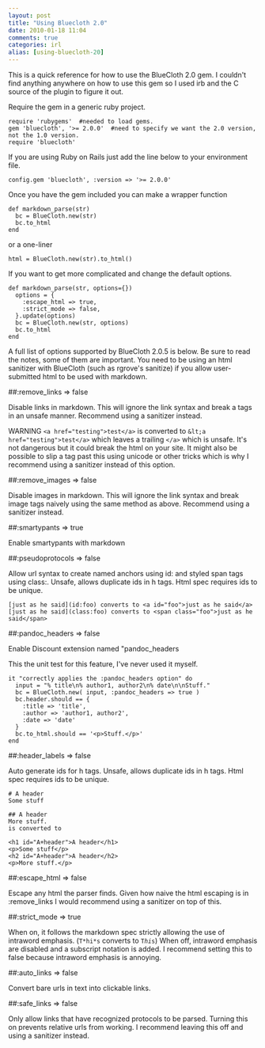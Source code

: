 ```yaml
---
layout: post
title: "Using Bluecloth 2.0"
date: 2010-01-18 11:04
comments: true
categories: irl
alias: [using-bluecloth-20]
---
```

This is a quick reference for how to use the BlueCloth 2.0 gem. I couldn't find anything anywhere on how to use this gem so I used irb and the C source of the plugin to figure it out.

Require the gem in a generic ruby project.

    require 'rubygems'  #needed to load gems.
    gem 'bluecloth', '>= 2.0.0'  #need to specify we want the 2.0 version, not the 1.0 version.
    require 'bluecloth'
  
If you are using Ruby on Rails just add the line below to your environment file.

    config.gem 'bluecloth', :version => '>= 2.0.0' 

Once you have the gem included you can make a wrapper function

    def markdown_parse(str)
      bc = BlueCloth.new(str)
      bc.to_html
    end
  
or a one-liner

    html = BlueCloth.new(str).to_html()
  
If you want to get more complicated and change the default options.

    def markdown_parse(str, options={})
      options = {
        :escape_html => true,
        :strict_mode => false,
      }.update(options)
      bc = BlueCloth.new(str, options)
      bc.to_html
    end
  
A full list of options supported by BlueCloth 2.0.5 is below. Be sure to read the notes, some of them are important. You need to be using an html sanitizer with BlueCloth (such as rgrove's sanitize) if you allow user-submitted html to be used with markdown.

##:remove_links => false

Disable links in markdown. This will ignore the link syntax and break a tags in an unsafe manner. Recommend using a sanitizer instead.

WARNING `<a href="testing">test</a>` is converted to `&lt;a href="testing">test</a>` which leaves a trailing `</a>` which is unsafe. It's not dangerous but it could break the html on your site. It might also be possible to slip a tag past this using unicode or other tricks which is why I recommend using a sanitizer instead of this option.

##:remove_images => false

Disable images in markdown. This will ignore the link syntax and break image tags naively using the same method as above. Recommend using a sanitizer instead.

##:smartypants => true

Enable smartypants with markdown

##:pseudoprotocols => false

Allow url syntax to create named anchors using id: and styled span tags using class:. Unsafe, allows duplicate ids in h tags. Html spec requires ids to be unique.

    [just as he said](id:foo) converts to <a id="foo">just as he said</a> 
    [just as he said](class:foo) converts to <span class="foo">just as he said</span>

##:pandoc_headers => false

Enable Discount extension named "pandoc_headers

This the unit test for this feature, I've never used it myself.

    it "correctly applies the :pandoc_headers option" do
      input = "% title\n% author1, author2\n% date\n\nStuff."
      bc = BlueCloth.new( input, :pandoc_headers => true )
      bc.header.should == {
        :title => 'title',
        :author => 'author1, author2',
        :date => 'date'
      }
      bc.to_html.should == '<p>Stuff.</p>'
    end


##:header_labels => false

Auto generate ids for h tags. Unsafe, allows duplicate ids in h tags. Html spec requires ids to be unique.

    # A header
    Some stuff
    
    ## A header
    More stuff.
    is converted to
    
    <h1 id="A+header">A header</h1>
    <p>Some stuff</p>
    <h2 id="A+header">A header</h2>
    <p>More stuff.</p>


##:escape_html => false

Escape any html the parser finds. Given how naive the html escaping is in :remove_links I would recommend using a sanitizer on top of this.


##:strict_mode => true

When on, it follows the markdown spec strictly allowing the use of intraword emphasis. (`T*hi*s` converts to <code>T<i>hi</i>s</code>) When off, intraword emphasis are disabled and a subscript notation is added. I recommend setting this to false because intraword emphasis is annoying.


##:auto_links => false

Convert bare urls in text into clickable links.


##:safe_links => false

Only allow links that have recognized protocols to be parsed. Turning this on prevents relative urls from working. I recommend leaving this off and using a sanitizer instead.